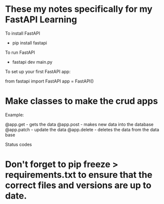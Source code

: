 # These my notes specifically for my FastAPI Learning

To install FastAPI

- pip install fastapi

To run FastAPI

- fastapi dev main.py

To set up your first FastAPI app:

from fastapi import FastAPI
app = FastAPI()

# Make classes to make the crud apps

Example:

@app.get - gets the data
@app.post - makes new data into the database
@app.patch - update the data
@app.delete - deletes the data from the data base


Status codes

# Don't forget to pip freeze > requirements.txt to ensure that the correct files and versions are up to date.